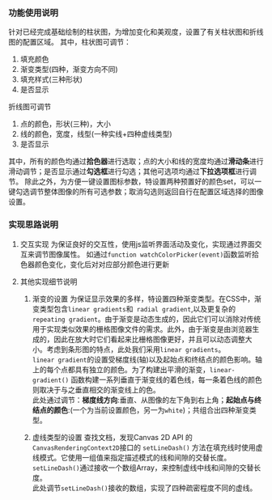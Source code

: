### 功能使用说明
针对已经完成基础绘制的柱状图，为增加变化和美观度，设置了有关柱状图和折线图的配置区域。
其中，柱状图可调节：
1. 填充颜色
2. 渐变类型(四种，渐变方向不同)
3. 填充样式(三种形状)
4. 是否显示
   

折线图可调节
1. 点的颜色，形状(三种)，大小
2. 线的颜色，宽度，线型(一种实线+四种虚线类型)
3. 是否显示

其中，所有的颜色均通过**拾色器**进行选取；点的大小和线的宽度均通过**滑动条**进行滑动调节；是否显示通过**勾选框**进行勾选；其他可选项均通过**下拉选项框**进行调节。
除此之外，为方便一键设置图标参数，特设置两种预置好的颜色set，可以一键勾选调节整体图像的所有可选参数；取消勾选则返回自行在配置区域选择的图像设置。
### 实现思路说明
1. 交互实现
   为保证良好的交互性，使用js监听界面活动及变化，实现通过界面交互来调节图像属性。
   如通过`function watchColorPicker(event)`函数监听拾色器颜色变化，变化后对对应部分颜色进行更新

2. 其他实现细节说明
   1. 渐变的设置
        为保证显示效果的多样，特设置四种渐变类型。在CSS中，渐变类型包含`linear gradients`和` radial gradient`,以及更复杂的`repeating gradient`。由于渐变是动态生成的，因此它们可以消除对传统用于实现类似效果的栅格图像文件的需求。此外，由于渐变是由浏览器生成的，因此在放大时它们看起来比栅格图像更好，并且可以动态调整大小。考虑到条形图的特点，此处我们采用`linear gradients`。
\
        `linear gradient`的设置受梯度线(轴)以及起始点和终结点的颜色影响。轴上的每个点都具有独立的颜色。为了构建出平滑的渐变，`linear-gradient()` 函数构建一系列垂直于渐变线的着色线，每一条着色线的颜色则取决于与之垂直相交的渐变线上的色。
        \
        此处通过调节：**梯度线方向**:垂直、从图像的左下角到右上角；**起始点与终结点的颜色**:(一个为当前设置颜色，另一为`white`)；共组合出四种渐变类型。
        
    2. 虚线类型的设置
        查找文档，发现Canvas 2D API 的`CanvasRenderingContext2D`接口的 `setLineDash()` 方法在填充线时使用虚线模式。它使用一组值来指定描述模式的线和间隙的交替长度。`setLineDash()`通过接收一个数组Array，来控制虚线中线和间隙的交替长度。
\
        此处调节`setLineDash()`接收的数组，实现了四种疏密程度不同的虚线。 




